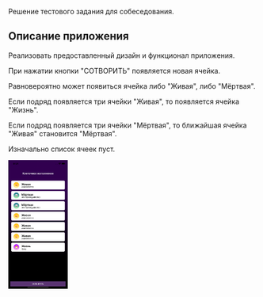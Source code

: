 Решение тестового задания для собеседования.

## Описание приложения

Реализовать предоставленный дизайн и функционал приложения.

При нажатии кнопки "СОТВОРИТЬ" появляется новая ячейка.

Равновероятно может появиться ячейка либо "Живая", либо "Мёртвая".

Если подряд появляется три ячейки "Живая", то появляется ячейка "Жизнь".

Если подряд появляется три ячейки "Мёртвая", то ближайшая ячейка "Живая" становится "Мёртвая".

Изначально список ячеек пуст.

<img src="ScreenShots/Main.png" width="120">
